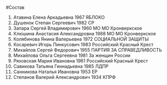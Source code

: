 #Состав
1. Атавина Елена Аркадьевна 1967 ЯБЛОКО
2. Душенок Степан Сергеевич 1982 СР
3. Запара Сергей Владимирович 1960 МО МО Кронверкское
4. Клюшина Анастасия Александровна 1988 МО МО Кронверкское
5. Колябинова Янина Валерьевна 1972 СОЦИАЛЬНОЙ ЗАЩИТЫ
6. Косаревич Игорь Пинкусович 1983 Российский Красный Крест
7. Михайлов Сергей Федорович 1955 ПАРТИЯ ЗА СПРАВЕДЛИВОСТЬ
8. Михайлова Ольга Сергеевна 1981 За женщин России
9. Ряховская Мария Ивановна 1961 Российский Красный Крест
10. Савикова Татьяна Геннадьевна 1985 ЛДПР
11. Санникова Наталья Ивановна 1953 ЕР
12. Степанов Валерий Александрович 1934 КПРФ
